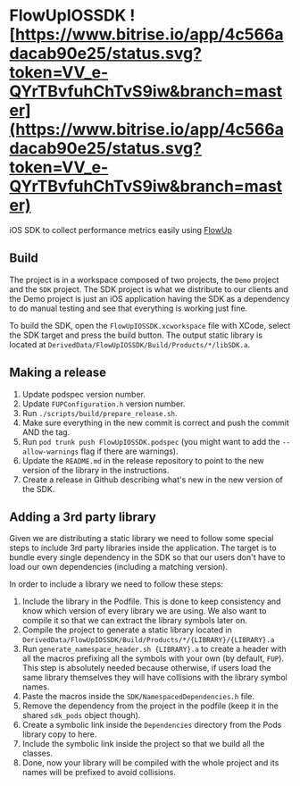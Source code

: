 # FlowUpIOSSDK ![https://www.bitrise.io/app/4c566adacab90e25/status.svg?token=VV_e-QYrTBvfuhChTvS9iw&branch=master](https://www.bitrise.io/app/4c566adacab90e25/status.svg?token=VV_e-QYrTBvfuhChTvS9iw&branch=master)

iOS SDK to collect performance metrics easily using [FlowUp](http://flowup.io)

## Build

The project is in a workspace composed of two projects, the `Demo` project and the `SDK` project. The SDK project is what we distribute to our clients and the Demo project is just an iOS application having the SDK as a dependency to do manual testing and see that everything is working just fine.

To build the SDK, open the `FlowUpIOSSDK.xcworkspace` file with XCode, select the SDK target and press the build button. The output static library is located at `DerivedData/FlowUpIOSSDK/Build/Products/*/libSDK.a`.

## Making a release

1. Update podspec version number.
2. Update `FUPConfiguration.h` version number.
3. Run `./scripts/build/prepare_release.sh`.
4. Make sure everything in the new commit is correct and push the commit AND the tag.
5. Run `pod trunk push FlowUpIOSSDK.podspec` (you might want to add the `--allow-warnings` flag if there are warnings).
6. Update the `README.md` in the release repository to point to the new version of the library in the instructions.
7. Create a release in Github describing what's new in the new version of the SDK.

## Adding a 3rd party library

Given we are distributing a static library we need to follow some special steps to include 3rd party libraries inside the application. The target is to bundle every single dependency in the SDK so that our users don't have to load our own dependencies (including a matching version).

In order to include a library we need to follow these steps:

1. Include the library in the Podfile. This is done to keep consistency and know which version of every library we are using. We also want to compile it so that we can extract the library symbols later on.
2. Compile the project to generate a static library located in `DerivedData/FlowUpIOSSDK/Build/Products/*/{LIBRARY}/{LIBRARY}.a`
3. Run `generate_namespace_header.sh {LIBRARY}.a` to create a header with all the macros prefixing all the symbols with your own (by default, `FUP`). This step is absolutely needed because otherwise, if users load the same library themselves they will have collisions with the library symbol names.
4. Paste the macros inside the `SDK/NamespacedDependencies.h` file.
5. Remove the dependency from the project in the podfile (keep it in the shared `sdk_pods` object though).
6. Create a symbolic link inside the `Dependencies` directory from the Pods library copy to here.
7. Include the symbolic link inside the project so that we build all the classes.
8. Done, now your library will be compiled with the whole project and its names will be prefixed to avoid collisions.
